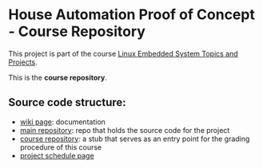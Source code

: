 # House Automation Proof of Concept - Course Repository

This project is part of the course [Linux Embedded System Topics and Projects](https://www.coursera.org/learn/linux-embedded-systems-topics-projects).

This is the **course repository**.

## Source code structure:

- [wiki page](https://github.com/cu-ecen-aeld/final-project-EsGeh/wiki/Project-Overview): documentation
- [main repository](https://github.com/house-automation-proof-of-concept/final-project-assignment-house-automation-poc): repo that holds the source code for the project
- [course repository](https://github.com/cu-ecen-aeld/final-project-EsGeh): a stub that serves as an entry point for the grading procedure of this course
- [project schedule page](https://github.com/orgs/house-automation-proof-of-concept/projects/2)
